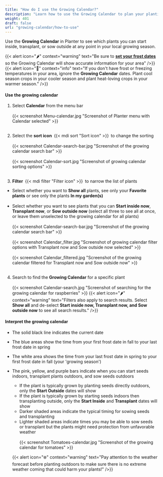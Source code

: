 ```yaml
---
title: "How do I use the Growing Calendar?"
description: "Learn how to use the Growing Calendar to plan your plantings"
weight: 401
draft: false
url: "growing-calendar/how-to-use"
---
```


Use the **Growing Calendar** in Planter to see which plants you can start inside, transplant, or sow outside at any point in your local growing season.

{{< alert icon="🌶️" context="warning" text="Be sure to [**set your frost dates**](../../getting-started/frost-dates) so the Growing Calendar will show accurate information for your area" />}}
{{< alert icon="🌴" context="info" text="If you don't have frost or freezing temperatures in your area, ignore the **Growing Calendar** dates. Plant cool season crops in your cooler season and plant heat-loving crops in your warmer season." />}}

#### Use the growing calendar
1. Select **Calendar** from the menu bar<br /><br />
{{< screenshot Menu-calendar.jpg "Screenshot of Planter menu with Calendar selected" >}}<br /><br />

2. Select the **sort icon** {{< mdi sort "Sort icon" >}} to change the sorting<br /><br />
{{< screenshot Calendar-search-bar.jpg "Screenshot of the growing calendar search bar" >}}<br /><br />
{{< screenshot Calendar-sort.jpg "Screenshot of growing calendar sorting options" >}}<br /><br />

3. **Filter** {{< mdi filter "Filter icon" >}} to narrow the list of plants<br />
- Select whether you want to **Show all** plants, see only your **Favorite plants** or see only the plants **In my garden(s)**<br /><br />
- Select whether you want to see plants that you can **Start inside now**, **Transplant now**, or **Sow outside now** (select all three to see all at once, or leave them unselected to the growing calendar for all plants)<br /><br />
{{< screenshot Calendar-search-bar.jpg "Screenshot of the growing calendar search bar" >}}<br /><br />
{{< screenshot Calendar_filter.jpg "Screenshot of growing calendar filter options with Transplant now and Sow outside now selected" >}}<br /><br />
{{< screenshot Calendar_filtered.jpg "Screenshot of the growing calendar filtered for Transplant now and Sow outside now" >}}<br /><br />

4. Search to find the **Growing Calendar** for a specific plant<br /><br />
{{< screenshot Calendar-search.jpg "Screenshot of searching for the growing calendar for raspberries" >}}
{{< alert icon="🌶️" context="warning" text="Filters also apply to search results. Select **Show all** and de-select **Start inside now, Transplant now, and Sow outside now** to see all search results." />}}

#### Interpret the growing calendar

- The solid black line indicates the current date
- The blue areas show the time from your first frost date in fall to your last frost date in spring
- The white area shows the time from your last frost date in spring to your first frost date in fall (your 'growing season')
- The pink, yellow, and purple bars indicate when you can start seeds indoors, transplant plants outdoors, and sow seeds outdoors
  - If the plant is typically grown by planting seeds directly outdoors, only the **Start Outside** dates will show
  - If the plant is typically grown by starting seeds indoors then transplanting outside, only the **Start Inside** and **Transplant** dates will show
  - Darker shaded areas indicate the typical timing for sowing seeds and transplanting
  - Lighter shaded areas indicate times you may be able to sow seeds or transplant but the plants might need protection from unfavorable weather
  <br /><br />
  {{< screenshot Tomatoes-calendar.jpg "Screenshot of the growing calendar for tomatoes" >}}

  {{< alert icon="❄️" context="warning" text="Pay attention to the weather forecast before planting outdoors to make sure there is no extreme weather coming that could harm your plants!" />}}
